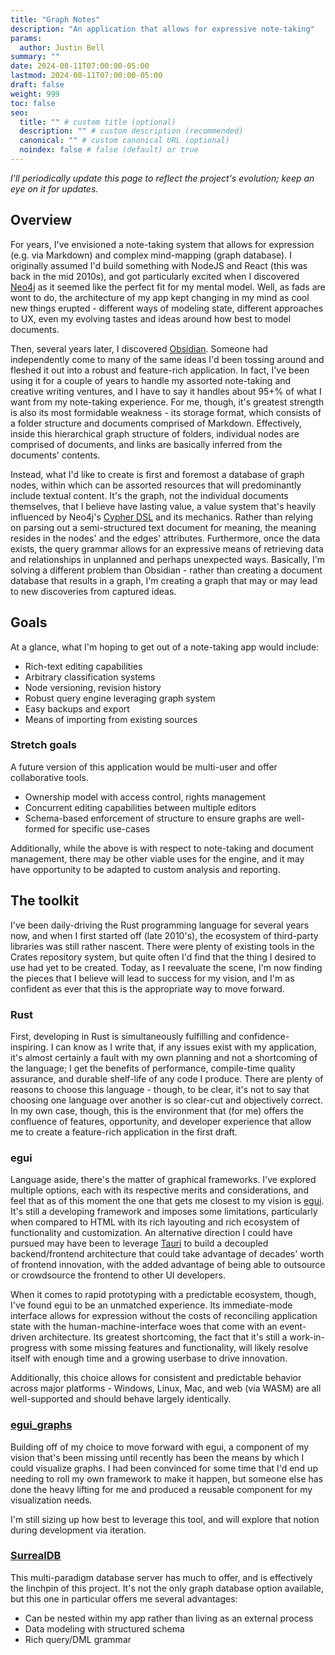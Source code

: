 ```yaml
---
title: "Graph Notes"
description: "An application that allows for expressive note-taking"
params:
  author: Justin Bell
summary: ""
date: 2024-08-11T07:00:00-05:00
lastmod: 2024-08-11T07:00:00-05:00
draft: false
weight: 999
toc: false
seo:
  title: "" # custom title (optional)
  description: "" # custom description (recommended)
  canonical: "" # custom canonical URL (optional)
  noindex: false # false (default) or true
---
```


*I'll periodically update this page to reflect the project's evolution; keep an eye on it for updates.*

## Overview

For years, I've envisioned a note-taking system that allows for expression (e.g. via Markdown) and complex mind-mapping
(graph database).  I originally assumed I'd build something with NodeJS and React (this was back in the mid 2010s), and
got particularly excited when I discovered [Neo4j](https://neo4j.com/) as it seemed like the perfect fit for my mental model.  Well, as fads
are wont to do, the architecture of my app kept changing in my mind as cool new things erupted - different ways of modeling
state, different approaches to UX, even my evolving tastes and ideas around how best to model documents.

Then, several years later, I discovered [Obsidian](https://obsidian.md/).  Someone had independently come to many of the
same ideas I'd been tossing around and fleshed it out into a robust and feature-rich application.  In fact, I've been using
it for a couple of years to handle my assorted note-taking and creative writing ventures, and I have to say it handles about
95+% of what I want from my note-taking experience.  For me, though, it's greatest strength is also its most formidable
weakness - its storage format, which consists of a folder structure and documents comprised of Markdown.  Effectively,
inside this hierarchical graph structure of folders, individual nodes are comprised of documents, and links are basically
inferred from the documents' contents.

Instead, what I'd like to create is first and foremost a database of graph nodes, within which can be assorted resources
that will predominantly include textual content.  It's the graph, not the individual documents themselves, that I believe
have lasting value, a value system that's heavily influenced by Neo4j's [Cypher DSL](https://neo4j.com/docs/cypher-manual/current/introduction/cypher-overview/)
and its mechanics.  Rather than relying on parsing out a semi-structured text document for meaning, the meaning resides
in the nodes' and the edges' attributes.  Furthermore, once the data exists, the query grammar allows for an expressive
means of retrieving data and relationships in unplanned and perhaps unexpected ways.  Basically, I'm solving a different
problem than Obsidian - rather than creating a document database that results in a graph, I'm creating a graph that may or
may lead to new discoveries from captured ideas.

## Goals

At a glance, what I'm hoping to get out of a note-taking app would include:

* Rich-text editing capabilities
* Arbitrary classification systems
* Node versioning, revision history
* Robust query engine leveraging graph system
* Easy backups and export
* Means of importing from existing sources

### Stretch goals

A future version of this application would be multi-user and offer collaborative tools.

* Ownership model with access control, rights management
* Concurrent editing capabilities between multiple editors
* Schema-based enforcement of structure to ensure graphs are well-formed for specific use-cases

Additionally, while the above is with respect to note-taking and document management, there may be other viable uses
for the engine, and it may have opportunity to be adapted to custom analysis and reporting.

## The toolkit

I've been daily-driving the Rust programming language for several years now, and when I first started off (late 2010's),
the ecosystem of third-party libraries was still rather nascent.  There were plenty of existing tools in the Crates repository
system, but quite often I'd find that the thing I desired to use had yet to be created.  Today, as I reevaluate the scene,
I'm now finding the pieces that I believe will lead to success for my vision, and I'm as confident as ever that this is the
appropriate way to move forward.

### Rust

First, developing in Rust is simultaneously fulfilling and confidence-inspiring.  I can know as I write that, if any issues
exist with my application, it's almost certainly a fault with my own planning and not a shortcoming of the language; I get
the benefits of performance, compile-time quality assurance, and durable shelf-life of any code I produce.  There are
plenty of reasons to choose this language - though, to be clear, it's not to say that choosing one language over another
is so clear-cut and objectively correct.  In my own case, though, this is the environment that (for me) offers the confluence
of features, opportunity, and developer experience that allow me to create a feature-rich application in the first draft.

### egui

Language aside, there's the matter of graphical frameworks.  I've explored multiple options, each with its respective
merits and considerations, and feel that as of this moment the one that gets me closest to my vision is [egui](/tags/egui).
It's still a developing framework and imposes some limitations, particularly when compared to HTML with its rich layouting
and rich ecosystem of functionality and customization.  An alternative direction I could have pursued may have been to
leverage [Tauri](https://tauri.app/) to build a decoupled backend/frontend architecture that could take advantage of decades'
worth of frontend innovation, with the added advantage of being able to outsource or crowdsource the frontend to other UI
developers.

When it comes to rapid prototyping with a predictable ecosystem, though, I've found egui to be an unmatched experience.
Its immediate-mode interface allows for expression without the costs of reconciling application state with the
human-machine-interface woes that come with an event-driven architecture.  Its greatest shortcoming, the fact that it's
still a work-in-progress with some missing features and functionality, will likely resolve itself with enough time and a
growing userbase to drive innovation.

Additionally, this choice allows for consistent and predictable behavior across major platforms - Windows, Linux, Mac,
and web (via WASM) are all well-supported and should behave largely identically.

### [egui_graphs](https://github.com/blitzarx1/egui_graphs/tree/master)

Building off of my choice to move forward with egui, a component of my vision that's been missing until recently has been
the means by which I could visualize graphs.  I had been convinced for some time that I'd end up needing to roll my own
framework to make it happen, but someone else has done the heavy lifting for me and produced a reusable component for my
visualization needs.

I'm still sizing up how best to leverage this tool, and will explore that notion during development via iteration.

### [SurrealDB](https://github.com/surrealdb/surrealdb?tab=readme-ov-file)

This multi-paradigm database server has much to offer, and is effectively the linchpin of this project.  It's not the only
graph database option available, but this one in particular offers me several advantages:

* Can be nested within my app rather than living as an external process
* Data modeling with structured schema
* Rich query/DML grammar
